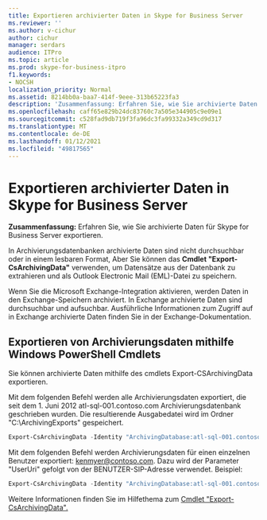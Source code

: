 ```yaml
---
title: Exportieren archivierter Daten in Skype for Business Server
ms.reviewer: ''
ms.author: v-cichur
author: cichur
manager: serdars
audience: ITPro
ms.topic: article
ms.prod: skype-for-business-itpro
f1.keywords:
- NOCSH
localization_priority: Normal
ms.assetid: 8214bb0a-baa7-414f-9eee-313b65223fa3
description: 'Zusammenfassung: Erfahren Sie, wie Sie archivierte Daten für Skype for Business Server exportieren.'
ms.openlocfilehash: caff65e829b24dc83760c7a505e344905c9e09e1
ms.sourcegitcommit: c528fad9db719f3fa96dc3fa99332a349cd9d317
ms.translationtype: MT
ms.contentlocale: de-DE
ms.lasthandoff: 01/12/2021
ms.locfileid: "49817565"
---
```

# <a name="export-archived-data-in-skype-for-business-server"></a>Exportieren archivierter Daten in Skype for Business Server

**Zusammenfassung:** Erfahren Sie, wie Sie archivierte Daten für Skype for Business Server exportieren.
  
In Archivierungsdatenbanken archivierte Daten sind nicht durchsuchbar oder in einem lesbaren Format, Aber Sie können das **Cmdlet "Export-CsArchivingData"** verwenden, um Datensätze aus der Datenbank zu extrahieren und als Outlook Electronic Mail (EML)-Datei zu speichern.
  
Wenn Sie die Microsoft Exchange-Integration aktivieren, werden Daten in den Exchange-Speichern archiviert. In Exchange archivierte Daten sind durchsuchbar und aufsuchbar. Ausführliche Informationen zum Zugriff auf in Exchange archivierte Daten finden Sie in der Exchange-Dokumentation.
  
## <a name="exporting-archiving-data-by-using-windows-powershell-cmdlets"></a>Exportieren von Archivierungsdaten mithilfe Windows PowerShell Cmdlets

Sie können archivierte Daten mithilfe des cmdlets Export-CSArchivingData exportieren. 
  
Mit dem folgenden Befehl werden alle Archivierungsdaten exportiert, die seit dem 1. Juni 2012 atl-sql-001.contoso.com Archivierungsdatenbank geschrieben wurden. Die resultierende Ausgabedatei wird im Ordner "C:\ArchivingExports" gespeichert.
  
```PowerShell
Export-CsArchivingData -Identity "ArchivingDatabase:atl-sql-001.contoso.com" -StartDate 6/1/2012 -OutputFolder "C:\ArchivingExports"
```

Mit dem folgenden Befehl werden Archivierungsdaten für einen einzelnen Benutzer exportiert: kenmyer@contoso.com. Dazu wird der Parameter "UserUri" gefolgt von der BENUTZER-SIP-Adresse verwendet. Beispiel: 
  
```PowerShell
Export-CsArchivingData -Identity "ArchivingDatabase:atl-sql-001.contoso.com" -StartDate 6/1/2012 -OutputFolder "C:\ArchivingExports" -UserUri "sip:kenmyer@contoso.com"
```

Weitere Informationen finden Sie im Hilfethema zum [Cmdlet "Export-CsArchivingData".](https://docs.microsoft.com/powershell/module/skype/export-csarchivingdata?view=skype-ps)
  

